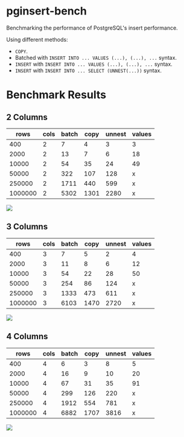 # pginsert-bench

Benchmarking the performance of PostgreSQL's insert performance.

Using different methods:

- `COPY`.
- Batched with `INSERT INTO ... VALUES (...), (...), ...` syntax.
- `INSERT` with `INSERT INTO ... VALUES (...), (...), ...` syntax.
- `INSERT` with `INSERT INTO ... SELECT (UNNEST(...))` syntax.

# Benchmark Results

## 2 Columns

| rows    | cols | batch | copy | unnest | values |
|---------|------|-------|------|--------|--------|
| 400     | 2    | 7     | 4    | 3      | 3      |
| 2000    | 2    | 13    | 7    | 6      | 18     |
| 10000   | 2    | 54    | 35   | 24     | 49     |
| 50000   | 2    | 322   | 107  | 128    | x      |
| 250000  | 2    | 1711  | 440  | 599    | x      |
| 1000000 | 2    | 5302  | 1301 | 2280   | x      |

![](https://docs.google.com/spreadsheets/d/e/2PACX-1vS2UnZfxk7tGOpETnXislo9b_ruOkkhAmOcuvzwN5DQh5LKUkKZ9woQkLxx8ttBhWtR9HVXzAc3eXZB/pubchart?oid=1256092944&format=image)

## 3 Columns

| rows    | cols | batch | copy | unnest | values |
|---------|------|-------|------|--------|--------|
| 400     | 3    | 7     | 5    | 2      | 4      |
| 2000    | 3    | 11    | 8    | 6      | 12     |
| 10000   | 3    | 54    | 22   | 28     | 50     |
| 50000   | 3    | 254   | 86   | 124    | x      |
| 250000  | 3    | 1333  | 473  | 611    | x      |
| 1000000 | 3    | 6103  | 1470 | 2720   | x 		  |

![](https://docs.google.com/spreadsheets/d/e/2PACX-1vS2UnZfxk7tGOpETnXislo9b_ruOkkhAmOcuvzwN5DQh5LKUkKZ9woQkLxx8ttBhWtR9HVXzAc3eXZB/pubchart?oid=1680973688&format=image)

## 4 Columns

| rows    | cols | batch | copy | unnest | values |
|---------|------|-------|------|--------|--------|
| 400     | 4    | 6     | 3    | 8      | 5      |
| 2000    | 4    | 16    | 9    | 10     | 20     |
| 10000   | 4    | 67    | 31   | 35     | 91     |
| 50000   | 4    | 299   | 126  | 220    | x      |
| 250000  | 4    | 1912  | 554  | 781    | x      |
| 1000000 | 4    | 6882  | 1707 | 3816   | x      |

![](https://docs.google.com/spreadsheets/d/e/2PACX-1vS2UnZfxk7tGOpETnXislo9b_ruOkkhAmOcuvzwN5DQh5LKUkKZ9woQkLxx8ttBhWtR9HVXzAc3eXZB/pubchart?oid=689894188&format=image)
